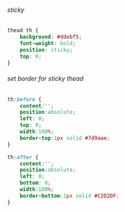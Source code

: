 ###### sticky
```css
thead th {
	background: #ddebf5; 
	font-weight: bold; 
	position: sticky;
	top: 0;
}
```
  
###### set border for sticky thead 
```css
th:before {
	content:'';
	position:absolute;
	left: 0;
	top: 0;
	width:100%;
	border-top:1px solid #7d9aae;
}

th:after {
	content:'';
	position:absolute;
	left: 0;
	bottom: 0;
	width:100%;
	border-bottom:1px solid #C2D2DF;
}
```

